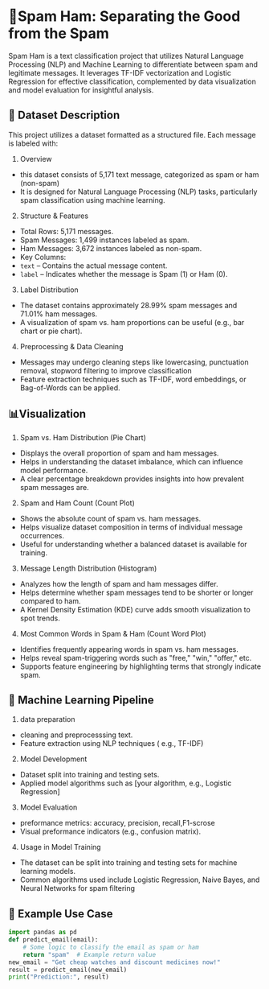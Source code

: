 
# 📧Spam Ham: Separating the Good from the Spam

Spam Ham is a text classification project that utilizes Natural Language Processing (NLP) and Machine Learning to differentiate between spam and legitimate messages. It leverages TF-IDF vectorization and Logistic Regression for effective classification, complemented by data visualization and model evaluation for insightful analysis.





## 📁 Dataset Description
This project utilizes a dataset formatted as a structured file. Each message is labeled with:

1. Overview 
- this dataset consists of 5,171 text message, categorized as spam or ham (non-spam)
- It is designed for Natural Language Processing (NLP) tasks, particularly spam classification using machine learning.

2. Structure & Features
- Total Rows: 5,171 messages.
- Spam Messages: 1,499 instances labeled as spam.
- Ham Messages: 3,672 instances labeled as non-spam.
- Key Columns:
- `text` – Contains the actual message content.
- `label` – Indicates whether the message is Spam (1) or Ham (0).


3.  Label Distribution
- The dataset contains approximately 28.99% spam messages and 71.01% ham messages.
- A visualization of spam vs. ham proportions can be useful (e.g., bar chart or pie chart).

4. Preprocessing & Data Cleaning
- Messages may undergo cleaning steps like lowercasing, punctuation removal, stopword filtering to improve classification
- Feature extraction techniques such as TF-IDF, word embeddings, or Bag-of-Words can be applied.
## 📊Visualization
1. Spam vs. Ham Distribution (Pie Chart)
- Displays the overall proportion of spam and ham messages.
- Helps in understanding the dataset imbalance, which can influence model performance.
- A clear percentage breakdown provides insights into how prevalent spam messages are.

2. Spam and Ham Count (Count Plot)
- Shows the absolute count of spam vs. ham messages.
- Helps visualize dataset composition in terms of individual message occurrences.
- Useful for understanding whether a balanced dataset is available for training.

3. Message Length Distribution (Histogram)
- Analyzes how the length of spam and ham messages differ.
- Helps determine whether spam messages tend to be shorter or longer compared to ham.
- A Kernel Density Estimation (KDE) curve adds smooth visualization to spot trends.

4. Most Common Words in Spam & Ham (Count Word Plot)
- Identifies frequently appearing words in spam vs. ham messages.
- Helps reveal spam-triggering words such as "free," "win," "offer," etc.
- Supports feature engineering by highlighting terms that strongly indicate spam.
## 🧠 Machine Learning Pipeline

  1. data preparation
   - cleaning and preprocesssing text.
   - Feature extraction using NLP techniques ( e.g., TF-IDF)
  2. Model Development 
  - Dataset split into training and testing sets.
  - Applied model algorithms such as [your algorithm, e.g., Logistic Regression]
  3. Model Evaluation 
  - preformance metrics: accuracy, precision, recall,F1-scrose 
  - Visual preformance indicators (e.g., confusion matrix).
  4. Usage in Model Training
- The dataset can be split into training and testing sets for machine learning models.
- Common algorithms used include Logistic Regression, Naive Bayes, and Neural Networks for spam filtering
## 🧪 Example Use Case
```python 
import pandas as pd
def predict_email(email):
    # Some logic to classify the email as spam or ham
    return "spam"  # Example return value
new_email = "Get cheap watches and discount medicines now!"
result = predict_email(new_email)
print("Prediction:", result)